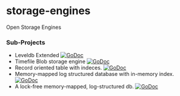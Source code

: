 # storage-engines
Open Storage Engines

### Sub-Projects

* Leveldb Extended [![GoDoc](https://godoc.org/github.com/maxymania/storage-engines/leveldbx?status.svg)](https://godoc.org/github.com/maxymania/storage-engines/leveldbx)
* Timefile Blob storage engine [![GoDoc](https://godoc.org/github.com/maxymania/storage-engines/timefile?status.svg)](https://godoc.org/github.com/maxymania/storage-engines/timefile)
* Record oriented table with indeces. [![GoDoc](https://godoc.org/github.com/maxymania/storage-engines/idxtable?status.svg)](https://godoc.org/github.com/maxymania/storage-engines/idxtable)
* Memory-mapped log structured database with in-memory index. [![GoDoc](https://godoc.org/github.com/maxymania/storage-engines/mmdb?status.svg)](https://godoc.org/github.com/maxymania/storage-engines/mmdb)
* A lock-free memory-mapped, log-structured db. [![GoDoc](https://godoc.org/github.com/maxymania/storage-engines/mmdb2?status.svg)](https://godoc.org/github.com/maxymania/storage-engines/mmdb2)

